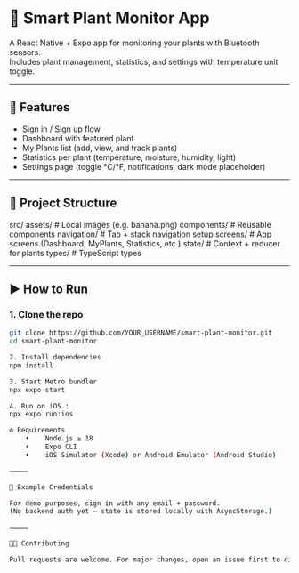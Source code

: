 # 🌱 Smart Plant Monitor App

A React Native + Expo app for monitoring your plants with Bluetooth sensors.  
Includes plant management, statistics, and settings with temperature unit toggle.  

---

## 📸 Features
- Sign in / Sign up flow
- Dashboard with featured plant
- My Plants list (add, view, and track plants)
- Statistics per plant (temperature, moisture, humidity, light)
- Settings page (toggle °C/°F, notifications, dark mode placeholder)

---

## 📂 Project Structure
src/
assets/              # Local images (e.g. banana.png)
components/          # Reusable components
navigation/          # Tab + stack navigation setup
screens/             # App screens (Dashboard, MyPlants, Statistics, etc.)
state/               # Context + reducer for plants
types/               # TypeScript types

---

## ▶️ How to Run

### 1. Clone the repo
```bash
git clone https://github.com/YOUR_USERNAME/smart-plant-monitor.git
cd smart-plant-monitor

2. Install dependencies
npm install

3. Start Metro bundler
npx expo start

4. Run on iOS :
npx expo run:ios

⚙️ Requirements
    •    Node.js ≥ 18
    •    Expo CLI
    •    iOS Simulator (Xcode) or Android Emulator (Android Studio)

⸻

🌿 Example Credentials

For demo purposes, sign in with any email + password.
(No backend auth yet — state is stored locally with AsyncStorage.)

⸻

👨‍💻 Contributing

Pull requests are welcome. For major changes, open an issue first to discuss what you’d like to change.



